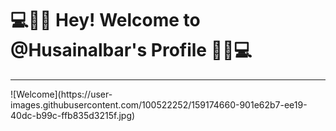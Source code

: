 <h1>💻👊🏻 Hey! Welcome to @Husainalbar's Profile 👊🏻💻</h1>
<hr></hr>
![Welcome](https://user-images.githubusercontent.com/100522252/159174660-901e62b7-ee19-40dc-b99c-ffb835d3215f.jpg)

